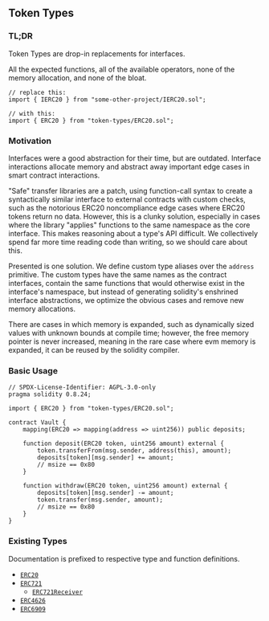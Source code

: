 ## Token Types

### TL;DR

Token Types are drop-in replacements for interfaces.

All the expected functions, all of the available operators, none of the memory allocation, and none of the bloat.

```solidity
// replace this:
import { IERC20 } from "some-other-project/IERC20.sol";

// with this:
import { ERC20 } from "token-types/ERC20.sol";
```

### Motivation

Interfaces were a good abstraction for their time, but are outdated. Interface interactions allocate
memory and abstract away important edge cases in smart contract interactions.

"Safe" transfer libraries are a patch, using function-call syntax to create a syntactically similar
interface to external contracts with custom checks, such as the notorious ERC20 noncompliance edge
cases where ERC20 tokens return no data. However, this is a clunky solution, especially in cases
where the library "applies" functions to the same namespace as the core interface. This makes
reasoning about a type's API difficult. We collectively spend far more time reading code than
writing, so we should care about this.

Presented is one solution. We define custom type aliases over the `address` primitive. The custom
types have the same names as the contract interfaces, contain the same functions that would
otherwise exist in the interface's namespace, but instead of generating solidity's enshrined
interface abstractions, we optimize the obvious cases and remove new memory allocations.

There are cases in which memory is expanded, such as dynamically sized values with unknown bounds at
compile time; however, the free memory pointer is never increased, meaning in the rare case where
evm memory is expanded, it can be reused by the solidity compiler.

### Basic Usage

```solidity
// SPDX-License-Identifier: AGPL-3.0-only
pragma solidity 0.8.24;

import { ERC20 } from "token-types/ERC20.sol";

contract Vault {
    mapping(ERC20 => mapping(address => uint256)) public deposits;

    function deposit(ERC20 token, uint256 amount) external {
        token.transferFrom(msg.sender, address(this), amount);
        deposits[token][msg.sender] += amount;
        // msize == 0x80
    }

    function withdraw(ERC20 token, uint256 amount) external {
        deposits[token][msg.sender] -= amount;
        token.transfer(msg.sender, amount);
        // msize == 0x80
    }
}
```

### Existing Types

Documentation is prefixed to respective type and function definitions.

- [`ERC20`](src/ERC20.sol)
- [`ERC721`](src/ERC721.sol)
  - [`ERC721Receiver`](src/receivers/ERC721Receiver.sol)
- [`ERC4626`](src/ERC4626.sol)
- [`ERC6909`](src/ERC6909.sol)
